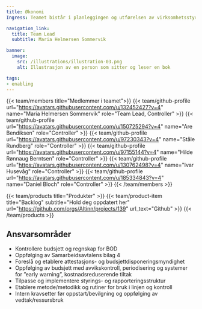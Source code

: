 ```yaml
---
title: Økonomi
Ingress: Teamet bistår i planleggingen og utførelsen av virksomhetsstyringen i avdelingen. Det består blant annet i å bistå i VP- og budsjettrevisjoner og etablere metoder/metodikk for kontroll og generell oppfølging av økonomien i avdelingen.

navigation_link:
  title: Team Lead
  subtitle: Maria Helmersen Sommervik

banner:
  image:
    src: /illustrations/illustration-03.png
    alt: Illustrasjon av en person som sitter og leser en bok

tags:
- enabling
---
```


{{< team/members title="Medlemmer i teamet">}}
{{< team/github-profile url="https://avatars.githubusercontent.com/u/132452427?v=4" name="Maria Helmersen Sommervik" role="Team Lead, Controller" >}}
{{< team/github-profile url="https://avatars.githubusercontent.com/u/150725294?v=4" name="Are Bendiksen" role="Controller" >}}
{{< team/github-profile url="https://avatars.githubusercontent.com/u/97230343?v=4" name="Ståle Rundberg" role="Controller" >}}
{{< team/github-profile url="https://avatars.githubusercontent.com/u/97155144?v=4" name="Hilde Rønnaug Berntsen" role="Controller" >}}
{{< team/github-profile url="https://avatars.githubusercontent.com/u/130762498?v=4" name="Ivar Husevåg" role="Controller" >}}
{{< team/github-profile url="https://avatars.githubusercontent.com/u/185334843?v=4" name="Daniel Bloch" role="Controller" >}}
{{< /team/members >}}

{{< team/products title="Produkter" >}}
{{< team/product-item title="Backlog" subtitle="Hold deg oppdatert her" url="https://github.com/orgs/Altinn/projects/139" url_text="Github" >}}
{{< /team/products >}}


## Ansvarsområder

- Kontrollere budsjett og regnskap for BOD
- Oppfølging av Samarbeidsavtalens bilag 4
- Foreslå og etablere attestasjons- og budsjettdisponeringsmyndighet
- Oppfølging av budsjett med avvikskontroll, periodisering og systemer for ”early warning”, kostnadsreduserende tiltak
- Tilpasse og implementere styrings- og rapporteringsstruktur
- Etablere metode/metodikk og rutiner for bruk i linjen og kontroll
- Intern kravsetter før oppstart/bevilgning og oppfølging av vedtak/ressursbruk
